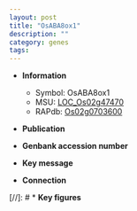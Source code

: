 ```yaml
---
layout: post
title: "OsABA8ox1"
description: ""
category: genes
tags: 
---
```


* **Information**  
    + Symbol: OsABA8ox1  
    + MSU: [LOC_Os02g47470](http://rice.uga.edu/cgi-bin/ORF_infopage.cgi?orf=LOC_Os02g47470)  
    + RAPdb: [Os02g0703600](http://rapdb.dna.affrc.go.jp/viewer/gbrowse_details/irgsp1?name=Os02g0703600)  

* **Publication**  

* **Genbank accession number**  

* **Key message**  

* **Connection**  

[//]: # * **Key figures**  


